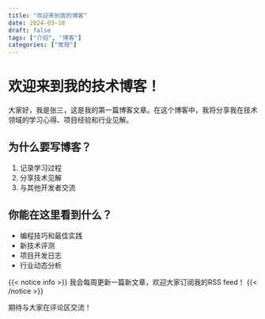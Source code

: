 ```yaml
---
title: "欢迎来到我的博客"
date: 2024-03-18
draft: false
tags: ["介绍", "博客"]
categories: ["常规"]
---
```


# 欢迎来到我的技术博客！

大家好，我是张三，这是我的第一篇博客文章。在这个博客中，我将分享我在技术领域的学习心得、项目经验和行业见解。

## 为什么要写博客？

1. 记录学习过程
2. 分享技术见解
3. 与其他开发者交流

## 你能在这里看到什么？

- 编程技巧和最佳实践
- 新技术评测
- 项目开发日志
- 行业动态分析

{{< notice info >}}
我会每周更新一篇新文章，欢迎大家订阅我的RSS feed！
{{< /notice >}}

期待与大家在评论区交流！
